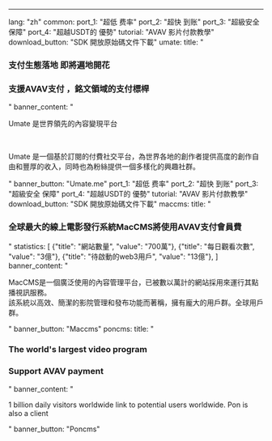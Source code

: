 ---
lang: "zh"
common:
  port_1: "<span class='text-cred'>超低 </span><span class='text-white'>费率</span>"
  port_2: "<span class='text-cred'>超快 </span><span class='text-white'>到账</span>"
  port_3: "<span class='text-cred'>超級安全 </span><span class='text-white'>保障</span>"
  port_4: "<span class='text-cred'>超越USDT的 </span><span class='text-white'>優勢</span>"
  tutorial: "AVAV 影片付款教學"
  download_button: "SDK 開放原始碼文件下載"
umate:
  title: "<h3 class='text-cred text-center'>支付生態落地 即將遍地開花</h3><h3 class='text-white text-center'>支援AVAV支付 ，銘文領域的支付標桿</h3>"
  banner_content: "<p class='text-white'>Umate 是世界領先的內容變現平台</p><br/>
  <p class='text-text text-[14px] max-w-[674px]'>Umate 是一個基於訂閱的付費社交平台，為世界各地的創作者提供高度的創作自由和豐厚的收入，同時也為粉絲提供一個多樣化的興趣社群。</p>"
  banner_button: "Umate.me"
  port_1: "<span class='text-cred'>超低 </span><span class='text-white'>费率</span>"
  port_2: "<span class='text-cred'>超快 </span><span class='text-white'>到账</span>"
  port_3: "<span class='text-cred'>超級安全 </span><span class='text-white'>保障</span>"
  port_4: "<span class='text-cred'>超越USDT的 </span><span class='text-white'>優勢</span>"
  tutorial: "AVAV 影片付款教學"
  download_button: "SDK 開放原始碼文件下載"
maccms:
  title: "<h3 class='text-cred text-center'>全球最大的線上電影發行系統MacCMS將使用AVAV支付會員費</h3>"
  statistics: [
    {"title": "網站數量", "value": "700萬"},
    {"title": "每日觀看次數", "value": "3億"},
    {"title": "待啟動的web3用戶", "value": "13億"},
  ]
  banner_content: "<p class='text-text text-[14px] leading-tight'>MacCMS是一個廣泛使用的內容管理平台，已被數以萬計的網站採用來運行其點播視訊服務。<br/>該系統以高效、簡潔的影院管理和發布功能而著稱，擁有龐大的用戶群。全球用戶群。</p>"
  banner_button: "Maccms"
poncms:
  title: "<h3 class='text-cred text-center'>The world's largest video program</h3>
  <h3 class='text-white text-center'>Support AVAV payment</h3>"
  banner_content: "<p class='text-text text-[14px] max-w-[674px]'>1 billion daily visitors worldwide link to potential users worldwide. Pon is also a client</p>"
  banner_button: "Poncms"